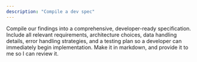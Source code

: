 ```yaml
---
description: "Compile a dev spec"
---
```


Compile our findings into a comprehensive, developer-ready specification. Include all relevant requirements, architecture choices, data handling details, error handling strategies, and a testing plan so a developer can immediately begin implementation. Make it in markdown, and provide it to me so I can review it.
